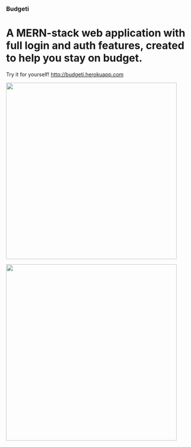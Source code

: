 ### Budgeti
# A MERN-stack web application with full login and auth features, created to help you stay on budget. 

Try it for yourself! 
http://budgeti.herokuapp.com

<img src="https://giphy.com/embed/PxUxwxfjmeQ1WonXdU" width="464" height="480" frameBorder="0" class="giphy-embed" allowFullScreen>

<img src="https://giphy.com/embed/PxUxwxfjmeQ1WonXdU" width="464" height="480" frameBorder="0" class="giphy-embed" allowFullScreen></img><p><a href="https://giphy.com/gifs/PxUxwxfjmeQ1WonXdU"></a></p>


